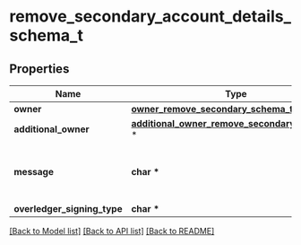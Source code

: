 # remove_secondary_account_details_schema_t

## Properties
Name | Type | Description | Notes
------------ | ------------- | ------------- | -------------
**owner** | [**owner_remove_secondary_schema_t**](owner_remove_secondary_schema.md) \* |  | [optional] 
**additional_owner** | [**additional_owner_remove_secondary_schema_t**](additional_owner_remove_secondary_schema.md) \* |  | [optional] 
**message** | **char \*** | Any text-based element of the data payload | [optional] 
**overledger_signing_type** | **char \*** |  | [optional] 

[[Back to Model list]](../README.md#documentation-for-models) [[Back to API list]](../README.md#documentation-for-api-endpoints) [[Back to README]](../README.md)


